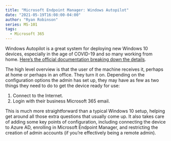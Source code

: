 ```yaml
---
title: "Microsoft Endpoint Manager: Windows Autopilot"
date: "2021-05-19T16:08:00-04:00"
author: "Ryan Robinson"
series: MS-101
tags:
  - Microsoft 365
---
```


Windows Autopilot is a great system for deploying new Windows 10 devices, especially in the age of COVID-19 and so many working from home. [Here’s the official documentation breaking down the details](https://docs.microsoft.com/en-us/mem/autopilot/windows-autopilot).

The high level overview is that the user of the machine receives it, perhaps at home or perhaps in an office. They turn it on. Depending on the configuration options the admin has set up, they may have as few as two things they need to do to get the device ready for use:

1. Connect to the Internet.
2. Login with their business Microsoft 365 email.

This is much more straightforward than a typical Windows 10 setup, helping get around all those extra questions that usually come up. It also takes care of adding some key points of configuration, including connecting the device to Azure AD, enrolling in Microsoft Endpoint Manager, and restricting the creation of admin accounts (if you’re effectively being a remote admin).
